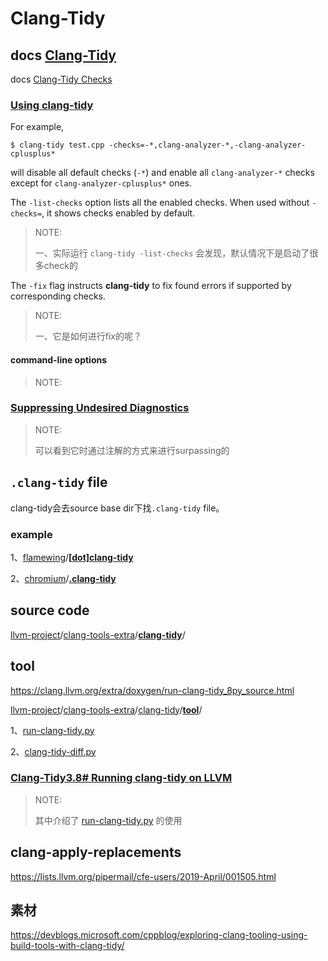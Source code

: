 # Clang-Tidy

## docs [Clang-Tidy](https://clang.llvm.org/extra/clang-tidy/)

docs [Clang-Tidy Checks](https://clang.llvm.org/extra/clang-tidy/checks/list.html)

### [Using clang-tidy](https://clang.llvm.org/extra/clang-tidy/#id2)

For example,

```shell
$ clang-tidy test.cpp -checks=-*,clang-analyzer-*,-clang-analyzer-cplusplus*
```

will disable all default checks (`-*`) and enable all `clang-analyzer-*` checks except for `clang-analyzer-cplusplus*` ones.



The `-list-checks` option lists all the enabled checks. When used without `-checks=`, it shows checks enabled by default. 

> NOTE:
>
> 一、实际运行 `clang-tidy -list-checks` 会发现，默认情况下是启动了很多check的

The `-fix` flag instructs **clang-tidy** to fix found errors if supported by corresponding checks.

> NOTE:
>
> 一、它是如何进行fix的呢？

#### command-line options

> NOTE:

### [Suppressing Undesired Diagnostics](https://clang.llvm.org/extra/clang-tidy/#id3)

> NOTE:
>
> 可以看到它时通过注解的方式来进行surpassing的



## `.clang-tidy` file

clang-tidy会去source base dir下找`.clang-tidy` file。



### example

1、[flamewing](https://gist.github.com/flamewing)/**[[dot\]clang-tidy](https://gist.github.com/flamewing/a5016645064afa086ac8afd98ea7f627)**

2、[chromium](https://github.com/chromium/chromium)/[**.clang-tidy**](https://github.com/chromium/chromium/blob/main/.clang-tidy)



## source code

[llvm-project](https://github.com/llvm/llvm-project)/[clang-tools-extra](https://github.com/llvm/llvm-project/tree/main/clang-tools-extra)/[**clang-tidy**](https://github.com/llvm/llvm-project/tree/main/clang-tools-extra/clang-tidy)/

## tool

https://clang.llvm.org/extra/doxygen/run-clang-tidy_8py_source.html

[llvm-project](https://github.com/llvm/llvm-project)/[clang-tools-extra](https://github.com/llvm/llvm-project/tree/main/clang-tools-extra)/[clang-tidy](https://github.com/llvm/llvm-project/tree/main/clang-tools-extra/clang-tidy)/[**tool**](https://github.com/llvm/llvm-project/tree/main/clang-tools-extra/clang-tidy/tool)/

1、[run-clang-tidy.py](https://github.com/llvm/llvm-project/blob/main/clang-tools-extra/clang-tidy/tool/run-clang-tidy.py)

2、[clang-tidy-diff.py](https://github.com/llvm/llvm-project/blob/main/clang-tools-extra/clang-tidy/tool/clang-tidy-diff.py)



### [Clang-Tidy3.8# Running clang-tidy on LLVM](https://releases.llvm.org/3.8.0/tools/clang/tools/extra/docs/clang-tidy/index.html#running-clang-tidy-on-llvm)

> NOTE:
>
> 其中介绍了 [run-clang-tidy.py](https://github.com/llvm/llvm-project/blob/main/clang-tools-extra/clang-tidy/tool/run-clang-tidy.py) 的使用

## clang-apply-replacements

https://lists.llvm.org/pipermail/cfe-users/2019-April/001505.html



## 素材

https://devblogs.microsoft.com/cppblog/exploring-clang-tooling-using-build-tools-with-clang-tidy/
